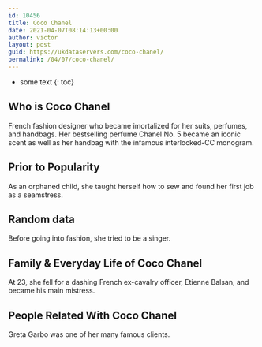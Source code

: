 ```yaml
---
id: 10456
title: Coco Chanel
date: 2021-04-07T08:14:13+00:00
author: victor
layout: post
guid: https://ukdataservers.com/coco-chanel/
permalink: /04/07/coco-chanel/
---
```


* some text
{: toc}


## Who is Coco Chanel



French fashion designer who became imortalized for her suits, perfumes, and handbags. Her bestselling perfume Chanel No. 5 became an iconic scent as well as her handbag with the infamous interlocked-CC monogram.

                
                
                
## Prior to Popularity



As an orphaned child, she taught herself how to sew and found her first job as a seamstress.

                
                
                
## Random data



Before going into fashion, she tried to be a singer.

                
                
                
## Family & Everyday Life of Coco Chanel



At 23, she fell for a dashing French ex-cavalry officer, Etienne Balsan, and became his main mistress.

                
                
                
## People Related With Coco Chanel



Greta Garbo was one of her many famous clients.

                
              
            
          
          
          
